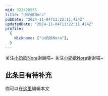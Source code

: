 ```yaml
---
mid: 322428555
title: "小奶欲Nora"
pubDate: "2024-11-04T11:22:11.424Z"
updatedDate: "2024-11-04T11:22:11.424Z"
profile:
  {
    Nickname: ["小奶欲Nora"],
  }
---
```


关注[小奶欲Nora](https://space.bilibili.com/322428555)谢谢喵~ 关注[小奶欲Nora](https://space.bilibili.com/322428555)谢谢喵~

## 此条目有待补充
你可以在[这里](https://github.com/Yuhanawa/VTuber.ICU-Content/edit/master/v/小奶欲Nora/index.md)编辑本文
